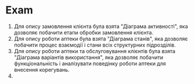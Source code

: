 # Exam
1. Для опису замовлення клієнта була взята "Діаграма активності", яка дозволяє побачити етапи обробки замовлення клієнта.
2. Для опису роботи аптеки була взята  "Діаграма станів", яка дозволяє побачити процес взаємодії і стани всіх структурних підрозділів.
3. Для опису роботи аптеки та обслуговування клієнтів була взята  "Діаграма варіантів використання", яка дозволяє побачити функціональність і аналізувати поведінку роботи аптеки для внесення корегувань.
4. 
